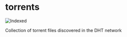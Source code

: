 torrents 
========
![Indexed](https://img.shields.io/badge/indexed-88572-blue)

Collection of torrent files discovered in the DHT network
